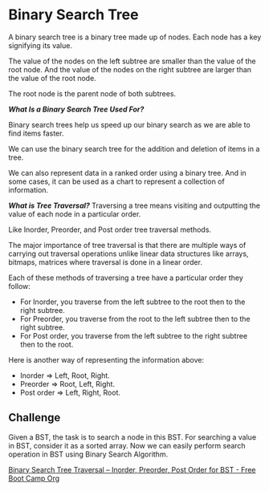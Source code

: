 # Binary Search Tree

A binary search tree is a binary tree made up of nodes. Each node has a key signifying its value.

The value of the nodes on the left subtree are smaller than the value of the root node. And the value of the nodes on the right subtree are larger than the value of the root node.

The root node is the parent node of both subtrees.

***What Is a Binary Search Tree Used For?***

Binary search trees help us speed up our binary search as we are able to find items faster.

We can use the binary search tree for the addition and deletion of items in a tree.

We can also represent data in a ranked order using a binary tree. And in some cases, it can be used as a chart to represent a collection of information.

***What is Tree Traversal?***
Traversing a tree means visiting and outputting the value of each node in a particular order.

Like Inorder, Preorder, and Post order tree traversal methods.

The major importance of tree traversal is that there are multiple ways of carrying out traversal operations unlike linear data structures like arrays, bitmaps, matrices where traversal is done in a linear order.

Each of these methods of traversing a tree have a particular order they follow:
- For Inorder, you traverse from the left subtree to the root then to the right subtree.
- For Preorder, you traverse from the root to the left subtree then to the right subtree.
- For Post order, you traverse from the left subtree to the right subtree then to the root.

Here is another way of representing the information above:
- Inorder => Left, Root, Right.
- Preorder => Root, Left, Right.
- Post order => Left, Right, Root.

## Challenge

Given a BST, the task is to search a node in this BST. For searching a value in BST, consider it as a sorted array. 
Now we can easily perform search operation in BST using Binary Search Algorithm.



[Binary Search Tree Traversal – Inorder, Preorder, Post Order for BST - Free Boot Camp Org](https://www.freecodecamp.org/news/binary-search-tree-traversal-inorder-preorder-post-order-for-bst/)